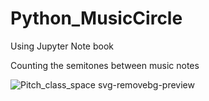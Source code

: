 # Python_MusicCircle
Using Jupyter Note book

Counting the semitones between music notes


![Pitch_class_space svg-removebg-preview](https://github.com/JephrenNaicker/Python_MusicCircle/assets/54954891/9f412c01-ac9e-49ca-9b87-0f563ee53782)
